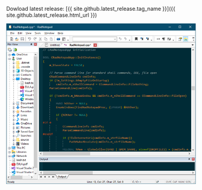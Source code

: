 Dowload latest release: [{{ site.github.latest_release.tag_name }}]({{ site.github.latest_release.html_url }})

![Screenshot](RadNotepad.png)
